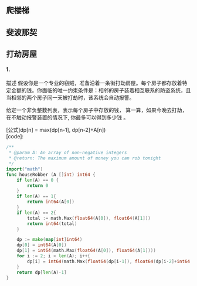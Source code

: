 ## 爬楼梯
## 斐波那契
## 打劫房屋
#### 1.  
描述
假设你是一个专业的窃贼，准备沿着一条街打劫房屋。每个房子都存放着特定金额的钱。你面临的唯一约束条件是：相邻的房子装着相互联系的防盗系统，且 当相邻的两个房子同一天被打劫时，该系统会自动报警。

给定一个非负整数列表，表示每个房子中存放的钱， 算一算，如果今晚去打劫，在不触动报警装置的情况下, 你最多可以得到多少钱 。

[公式]dp[n] = max(dp[n-1], dp[n-2]+A[n])  
[code]:  
``` go
/**
 * @param A: An array of non-negative integers
 * @return: The maximum amount of money you can rob tonight
 */
import("math")
func houseRobber (A []int) int64 {
    if len(A) == 0 {
		return 0
	}
	if len(A) == 1{
		return int64(A[0])
	}
	if len(A) == 2{
		total := math.Max(float64(A[0]), float64(A[1]))
		return int64(total)
	}

	dp := make(map[int]int64)
	dp[0] = int64(A[0])
	dp[1] = int64(math.Max(float64(A[0]), float64(A[1])))
	for i := 2; i < len(A); i++{
		dp[i] = int64(math.Max(float64(dp[i-1]), float64(dp[i-2]+int64(A[i]))))
	}
	return dp[len(A)-1]
}
```
